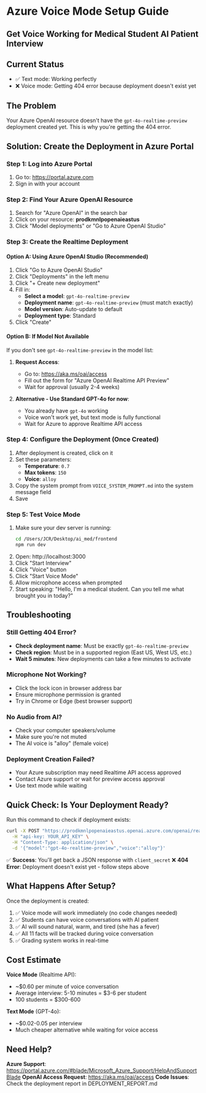 # Azure Voice Mode Setup Guide
## Get Voice Working for Medical Student AI Patient Interview

## Current Status
- ✅ Text mode: Working perfectly
- ❌ Voice mode: Getting 404 error because deployment doesn't exist yet

## The Problem
Your Azure OpenAI resource doesn't have the `gpt-4o-realtime-preview` deployment created yet. This is why you're getting the 404 error.

## Solution: Create the Deployment in Azure Portal

### Step 1: Log into Azure Portal
1. Go to: https://portal.azure.com
2. Sign in with your account

### Step 2: Find Your Azure OpenAI Resource
1. Search for "Azure OpenAI" in the search bar
2. Click on your resource: **prodkmnlpopenaieastus**
3. Click "Model deployments" or "Go to Azure OpenAI Studio"

### Step 3: Create the Realtime Deployment

#### Option A: Using Azure OpenAI Studio (Recommended)
1. Click "Go to Azure OpenAI Studio"
2. Click "Deployments" in the left menu
3. Click "+ Create new deployment"
4. Fill in:
   - **Select a model**: `gpt-4o-realtime-preview`
   - **Deployment name**: `gpt-4o-realtime-preview` (must match exactly)
   - **Model version**: Auto-update to default
   - **Deployment type**: Standard
5. Click "Create"

#### Option B: If Model Not Available
If you don't see `gpt-4o-realtime-preview` in the model list:

1. **Request Access**:
   - Go to: https://aka.ms/oai/access
   - Fill out the form for "Azure OpenAI Realtime API Preview"
   - Wait for approval (usually 2-4 weeks)

2. **Alternative - Use Standard GPT-4o for now**:
   - You already have `gpt-4o` working
   - Voice won't work yet, but text mode is fully functional
   - Wait for Azure to approve Realtime API access

### Step 4: Configure the Deployment (Once Created)
1. After deployment is created, click on it
2. Set these parameters:
   - **Temperature**: `0.7`
   - **Max tokens**: `150`
   - **Voice**: `alloy`
3. Copy the system prompt from `VOICE_SYSTEM_PROMPT.md` into the system message field
4. Save

### Step 5: Test Voice Mode
1. Make sure your dev server is running:
   ```bash
   cd /Users/JCR/Desktop/ai_med/frontend
   npm run dev
   ```
2. Open: http://localhost:3000
3. Click "Start Interview"
4. Click "Voice" button
5. Click "Start Voice Mode"
6. Allow microphone access when prompted
7. Start speaking: "Hello, I'm a medical student. Can you tell me what brought you in today?"

## Troubleshooting

### Still Getting 404 Error?
- **Check deployment name**: Must be exactly `gpt-4o-realtime-preview`
- **Check region**: Must be in a supported region (East US, West US, etc.)
- **Wait 5 minutes**: New deployments can take a few minutes to activate

### Microphone Not Working?
- Click the lock icon in browser address bar
- Ensure microphone permission is granted
- Try in Chrome or Edge (best browser support)

### No Audio from AI?
- Check your computer speakers/volume
- Make sure you're not muted
- The AI voice is "alloy" (female voice)

### Deployment Creation Failed?
- Your Azure subscription may need Realtime API access approved
- Contact Azure support or wait for preview access approval
- Use text mode while waiting

## Quick Check: Is Your Deployment Ready?

Run this command to check if deployment exists:
```bash
curl -X POST "https://prodkmnlpopenaieastus.openai.azure.com/openai/realtime?api-version=2024-10-01-preview&deployment=gpt-4o-realtime-preview" \
  -H "api-key: YOUR_API_KEY" \
  -H "Content-Type: application/json" \
  -d '{"model":"gpt-4o-realtime-preview","voice":"alloy"}'
```

✅ **Success**: You'll get back a JSON response with `client_secret`
❌ **404 Error**: Deployment doesn't exist yet - follow steps above

## What Happens After Setup?

Once the deployment is created:
1. ✅ Voice mode will work immediately (no code changes needed)
2. ✅ Students can have voice conversations with AI patient
3. ✅ AI will sound natural, warm, and tired (she has a fever)
4. ✅ All 11 facts will be tracked during voice conversation
5. ✅ Grading system works in real-time

## Cost Estimate

**Voice Mode** (Realtime API):
- ~$0.60 per minute of voice conversation
- Average interview: 5-10 minutes = $3-6 per student
- 100 students = $300-600

**Text Mode** (GPT-4o):
- ~$0.02-0.05 per interview
- Much cheaper alternative while waiting for voice access

## Need Help?

**Azure Support**: https://portal.azure.com/#blade/Microsoft_Azure_Support/HelpAndSupportBlade
**OpenAI Access Request**: https://aka.ms/oai/access
**Code Issues**: Check the deployment report in DEPLOYMENT_REPORT.md
